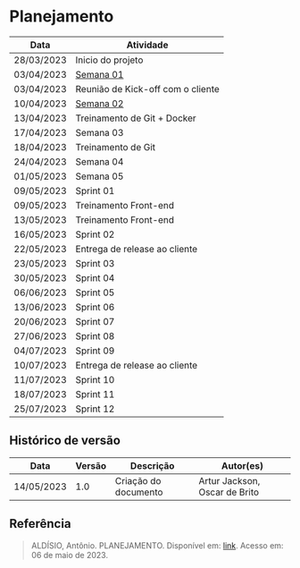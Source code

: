 # Planejamento

| Data | Atividade |
| -- | --|
| 28/03/2023 | Inicio do projeto |
| 03/04/2023 | [Semana 01](Relatórios/semana1.md) |
| 03/04/2023 | Reunião de Kick-off com o cliente |
| 10/04/2023 | [Semana 02](Relatórios/semana2.md) |
| 13/04/2023 | Treinamento de Git + Docker|
| 17/04/2023 | Semana 03 |
| 18/04/2023 | Treinamento de Git|
| 24/04/2023 | Semana 04 |
| 01/05/2023 | Semana 05 |
| 09/05/2023 | Sprint 01 |
| 09/05/2023 | Treinamento Front-end|
| 13/05/2023 | Treinamento Front-end|
| 16/05/2023 | Sprint 02 |
| 22/05/2023 | Entrega de release ao cliente |
| 23/05/2023 | Sprint 03 |
| 30/05/2023 | Sprint 04 |
| 06/06/2023 | Sprint 05 |
| 13/06/2023 | Sprint 06 |
| 20/06/2023 | Sprint 07 |
| 27/06/2023 | Sprint 08 |
| 04/07/2023 | Sprint 09 |
| 10/07/2023 | Entrega de release ao cliente |
| 11/07/2023 | Sprint 10 |
| 18/07/2023 | Sprint 11 |
| 25/07/2023 | Sprint 12 |


## Histórico de versão

| Data | Versão | Descrição | Autor(es) |
| ---- | ------ | --------- | --------- |
| 14/05/2023 | 1.0 | Criação do documento | Artur Jackson, Oscar de Brito |

## Referência
> ALDÍSIO, Antônio. PLANEJAMENTO. Disponível em: [link](https://fga-eps-mds.github.io/2022-2-CAPJu-Doc/#/pages/planning). Acesso em: 06 de maio de 2023.